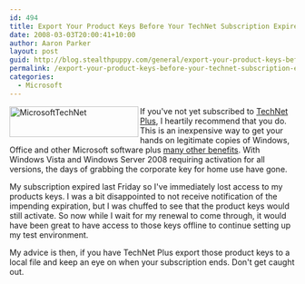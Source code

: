 ```yaml
---
id: 494
title: Export Your Product Keys Before Your TechNet Subscription Expires
date: 2008-03-03T20:00:41+10:00
author: Aaron Parker
layout: post
guid: http://blog.stealthpuppy.com/general/export-your-product-keys-before-your-technet-subscription-expires
permalink: /export-your-product-keys-before-your-technet-subscription-expires/
categories:
  - Microsoft
---
```

<img height="54" alt="MicrosoftTechNet" src="http://stealthpuppy.com/wp-content/uploads/2008/03/microsofttechnet.png" width="227" align="left" border="0" /> If you've not yet subscribed to [TechNet Plus](http://technet.microsoft.com/en-gb/subscriptions/ms788692.aspx), I heartily recommend that you do. This is an inexpensive way to get your hands on legitimate copies of Windows, Office and other Microsoft software plus [many other benefits](http://technet.microsoft.com/en-gb/subscriptions/bb892759.aspx). With Windows Vista and Windows Server 2008 requiring activation for all versions, the days of grabbing the corporate key for home use have gone.&#160; 

My subscription expired last Friday so I've immediately lost access to my products keys. I was a bit disappointed to not receive notification of the impending expiration, but I was chuffed to see that the product keys would still activate. So now while I wait for my renewal to come through, it would have been great to have access to those keys offline to continue setting up my test environment.

My advice is then, if you have TechNet Plus export those product keys to a local file and keep an eye on when your subscription ends. Don't get caught out.